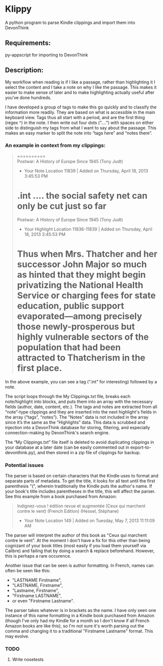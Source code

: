 # Klippy #
A python program to parse Kindle clippings and import them into DevonThink

## Requirements: ##
py-appscript for importing to DevonThink

## Description: ##
My workflow when reading is if I like a passage, rather than highlighting it I select the content and I take a note on why I like the passage. This makes it easier to make sense of later and to make highlighting actually useful after you’ve done hundreds.

I have developed a group of tags to make this go quickly and to classify the information more readily.  They are based on what is accessible in the main keyboard view.  Tags thus all start with a period, and are the first thing (regex ^) in the note. I then write out four dots (“....”) with spaces on either side to distinguish my tags from what I want to say about the passage. This makes an easy marker to split the note into “tags here” and “notes there”.

### An example in context from my clippings: ###

> ==========  
> Postwar: A History of Europe Since 1945 (Tony Judt)
> - Your Note Location 11839 | Added on Thursday, April 18, 2013 3:45:53 PM
> 
> .int .... the social safety net can only be cut just so far  
> ==========  
> ﻿Postwar: A History of Europe Since 1945 (Tony Judt)
> - Your Highlight Location 11836-11839 | Added on Thursday, April 18, 2013 3:45:53 PM
> 
> Thus when Mrs. Thatcher and her successor John Major so much as hinted that they might begin privatizing the National Health Service or charging fees for state education, public support evaporated—among precisely those newly-prosperous but highly vulnerable sectors of the population that had been attracted to Thatcherism in the first place.  
> ==========  

In the above example, you can see a tag (“.int” for interesting) followed by a note.

The script loops through the My Clippings.txt file, breaks each note/highlight into blocks, and puts them into an array with the necessary fields (author, date, content, etc.).  The tags and notes are extracted from all “note”-type clippings and they are inserted into the next highlight's fields in the array (“tags”, “notes”).  The "Notes" data is not included in the array since it’s the same as the “Highlights” data.  This data is scrubbed and injection into a DevonThink database for storing, filtering, and especially connection-making by DevonThink's search engine.

The “My Clippings.txt” file itself is deleted to avoid duplicating clippings in your database at a later date (can be easily commented out in export-to-devonthink.py), and then stored in a zip file of clippings for backup.

### Potential issues ###

The parser is based on certain characters that the Kindle uses to format and separate parts of metadata. To get the title, it looks for all text until the first parenthesis "(", wherein traditionally the Kindle puts the author's name. If your book's title includes parentheses in the title, this will affect the parser. See this example from a book purchased from Amazon:

> Indignez-vous ! édition revue et augmentée (Ceux qui marchent contre le vent) (French Edition) (Hessel, Stéphane)
> - Your Note Location 149 | Added on Tuesday, May 7, 2013 11:11:09 AM

The parser will interpret the author of this book as "Ceux qui marchent contre le vent". At the moment I don't have a fix for this other than being cognizant of your book titles (most easily if you load them yourself via Calibre) and failing that by doing a search & replace beforehand. However, this is perhaps a rare occurence.

Another issue that can be seen is author formatting. In French, names can often be seen like this:

* "LASTNAME Firstname",
* "LASTNAME, Firstname",
* "Lastname, Firstname",
* "Firstname LASTNAME",
* or even "Firstname Lastname".

The parser takes whatever is in brackets as the name. I have only seen one instance of this name formatting in a Kindle book purchased from Amazon (though I've only had my Kindle for a month so I don't know if all French Amazon books are like this), so I'm not sure it's worth parsing out the comma and changing it to a traditional "Firstname Lastname" format. This may evolve.

### TODO ###

1. Write nosetests